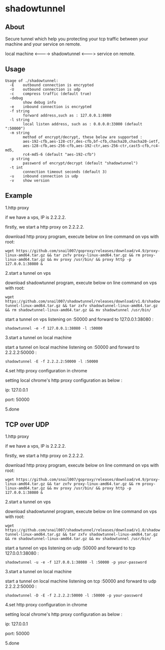 # shadowtunnel

## About

Secure tunnel which help you protecting your tcp traffic between your machine and your service on remote.

local machine <----> shadowtunnel <---> service on remote.

## Usage

```text
Usage of ./shadowtunnel:
  -E	outbound connection is encrypted
  -U	outbound connection is udp
  -c	compress traffic (default true)
  -debug
    	show debug info
  -e	inbound connection is encrypted
  -f string
    	forward address,such as : 127.0.0.1:8080
  -l string
    	local listen address, such as : 0.0.0.0:33000 (default ":50000")
  -m string
    	method of encrypt/decrypt, these below are supported :
    	aes-192-cfb,aes-128-ctr,des-cfb,bf-cfb,chacha20,chacha20-ietf,
        aes-128-cfb,aes-256-cfb,aes-192-ctr,aes-256-ctr,cast5-cfb,rc4-md5,
        rc4-md5-6 (default "aes-192-cfb")
  -p string
    	password of encrypt/decrypt (default "shadowtunnel")
  -t int
    	connection timeout seconds (default 3)
  -u	inbound connection is udp
  -v	show version
```

## Example

1.http proxy

if we have a vps, IP is 2.2.2.2.

firstly, we start a http proxy on 2.2.2.2.

download http proxy program, execute below on line command on vps with root:

`wget https://github.com/snail007/goproxy/releases/download/v4.9/proxy-linux-amd64.tar.gz && tar zxfv proxy-linux-amd64.tar.gz && rm proxy-linux-amd64.tar.gz && mv proxy /usr/bin/ && proxy http -p 127.0.0.1:38080 &`

2.start a tunnel on vps

download shadowtunnel program, execute below on line command on vps with root:

`wget https://github.com/snail007/shadowtunnel/releases/download/v1.0/shadowtunnel-linux-amd64.tar.gz && tar zxfv shadowtunnel-linux-amd64.tar.gz && rm shadowtunnel-linux-amd64.tar.gz && mv shadowtunnel /usr/bin/`

start a tunnel on vps listening on :50000 and forward to 127.0.0.1:38080 :

`shadowtunnel -e -f 127.0.0.1:38080 -l :50000`

3.start a tunnel on local machine

start a tunnel on local machine listening on :50000 and forward to 2.2.2.2:50000 :

`shadowtunnel -E -f 2.2.2.2:50000 -l :50000`

4.set http proxy configuration in chrome

setting local chrome's http proxy configuration as below :

ip: 127.0.0.1

port: 50000

5.done

## TCP over UDP

1.http proxy

if we have a vps, IP is 2.2.2.2.

firstly, we start a http proxy on 2.2.2.2.

download http proxy program, execute below on line command on vps with root:

`wget https://github.com/snail007/goproxy/releases/download/v4.9/proxy-linux-amd64.tar.gz && tar zxfv proxy-linux-amd64.tar.gz && rm proxy-linux-amd64.tar.gz && mv proxy /usr/bin/ && proxy http -p 127.0.0.1:38080 &`

2.start a tunnel on vps

download shadowtunnel program, execute below on line command on vps with root:

`wget https://github.com/snail007/shadowtunnel/releases/download/v1.0/shadowtunnel-linux-amd64.tar.gz && tar zxfv shadowtunnel-linux-amd64.tar.gz && rm shadowtunnel-linux-amd64.tar.gz && mv shadowtunnel /usr/bin/`

start a tunnel on vps listening on udp :50000 and forward to tcp 127.0.0.1:38080 :

`shadowtunnel -u -e -f 127.0.0.1:38080 -l :50000 -p your-password`

3.start a tunnel on local machine

start a tunnel on local machine listening on tcp :50000 and forward to udp 2.2.2.2:50000 :

`shadowtunnel -D -E -f 2.2.2.2:50000 -l :50000 -p your-password`

4.set http proxy configuration in chrome

setting local chrome's http proxy configuration as below :

ip: 127.0.0.1

port: 50000

5.done

